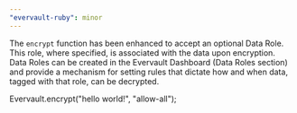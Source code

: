 ```yaml
---
"evervault-ruby": minor
---
```


The `encrypt` function has been enhanced to accept an optional Data Role. This role, where specified, is associated with the data upon encryption. Data Roles can be created in the Evervault Dashboard (Data Roles section) and provide a mechanism for setting rules that dictate how and when data, tagged with that role, can be decrypted.

Evervault.encrypt("hello world!", "allow-all");